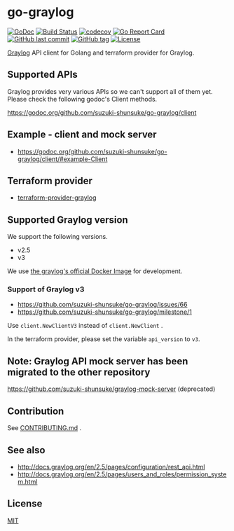 # go-graylog

[![GoDoc](http://img.shields.io/badge/go-documentation-blue.svg?style=flat-square)](http://godoc.org/github.com/suzuki-shunsuke/go-graylog)
[![Build Status](https://cloud.drone.io/api/badges/suzuki-shunsuke/go-graylog/status.svg)](https://cloud.drone.io/suzuki-shunsuke/go-graylog)
[![codecov](https://codecov.io/gh/suzuki-shunsuke/go-graylog/branch/master/graph/badge.svg)](https://codecov.io/gh/suzuki-shunsuke/go-graylog)
[![Go Report Card](https://goreportcard.com/badge/github.com/suzuki-shunsuke/go-graylog)](https://goreportcard.com/report/github.com/suzuki-shunsuke/go-graylog)
[![GitHub last commit](https://img.shields.io/github/last-commit/suzuki-shunsuke/go-graylog.svg)](https://github.com/suzuki-shunsuke/go-graylog)
[![GitHub tag](https://img.shields.io/github/tag/suzuki-shunsuke/go-graylog.svg)](https://github.com/suzuki-shunsuke/go-graylog/releases)
[![License](http://img.shields.io/badge/license-mit-blue.svg?style=flat-square)](https://raw.githubusercontent.com/suzuki-shunsuke/go-graylog/master/LICENSE)

[Graylog](https://www.graylog.org/) API client for Golang and terraform provider for Graylog.

## Supported APIs

Graylog provides very various APIs so we can't support all of them yet.
Please check the following godoc's Client methods.

https://godoc.org/github.com/suzuki-shunsuke/go-graylog/client

## Example - client and mock server

* https://godoc.org/github.com/suzuki-shunsuke/go-graylog/client/#example-Client

## Terraform provider

* [terraform-provider-graylog](https://github.com/suzuki-shunsuke/go-graylog/tree/master/terraform)

## Supported Graylog version

We support the following versions.

* v2.5
* v3

We use [the graylog's official Docker Image](https://hub.docker.com/r/graylog/graylog/) for development.

### Support of Graylog v3

* https://github.com/suzuki-shunsuke/go-graylog/issues/66
* https://github.com/suzuki-shunsuke/go-graylog/milestone/1

Use `client.NewClientV3` instead of `client.NewClient` .

In the terraform provider, please set the variable `api_version` to `v3`.

## Note: Graylog API mock server has been migrated to the other repository

https://github.com/suzuki-shunsuke/graylog-mock-server (deprecated)

## Contribution

See [CONTRIBUTING.md](CONTRIBUTING.md) .

## See also

* http://docs.graylog.org/en/2.5/pages/configuration/rest_api.html
* http://docs.graylog.org/en/2.5/pages/users_and_roles/permission_system.html

## License

[MIT](LICENSE)
